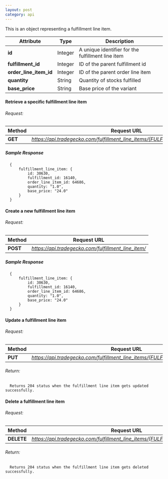 ```yaml
---
layout: post
category: api
---
```


This is an object representing a fulfillment line item.

Attribute                      | Type          | Description                                         
------------------------------ | ------------- | ------------                                        
**id**                         | Integer       |  A unique identifier for the fulfillment line item             
**fulfillment_id**             | Integer       |  ID of the parent fulfillment id                            
**order_line_item_id**         | Integer       |  ID of the parent order line item               
**quantity**                   | String        |  Quantity of stocks fulfilled
**base_price**                 | String        |  Base price of the variant                                


####   Retrieve a specific fulfillment line item

######     Request:
Method     | Request URL   
-----------| ------------- 
**GET**    | *https://api.tradegecko.com/fulfillment_line_items/{FULFILLMENT_LINE_ITEM_ID}*

##### Sample Response

      {
          fulfillment_line_item: {
              id: 30630,
              fulfillment_id: 16140,
              order_line_item_id: 64686,
              quantity: "1.0",
              base_price: "24.0"
          }
      }

####   Create a new fulfillment line item

######     Request:
Method     | Request URL   
-----------| ------------- 
**POST**   | *https://api.tradegecko.com/fulfillment_line_item/*

##### Sample Response

      {
          fulfillment_line_item: {
              id: 30630,
              fulfillment_id: 16140,
              order_line_item_id: 64686,
              quantity: "1.0",
              base_price: "24.0"
          }
      }


####   Update a fulfillment line item

######     Request:
Method     | Request URL   
-----------| ------------- 
**PUT**    | *https://api.tradegecko.com/fulfillment_line_items/{FULFILLMENT_LINE_ITEM_ID}*

###### Return:
      Returns 204 status when the fulfillment line item gets updated successfully. 

####   Delete a fulfillment line item

######     Request:
Method     | Request URL   
-----------| ------------- 
**DELETE** | *https://api.tradegecko.com/fulfillment_line_items/{FULFILLMENT_LINE_ITEM_ID}*

###### Return:
      Returns 204 status when the fulfillment line item gets deleted successfully. 
